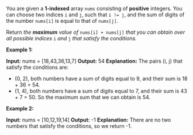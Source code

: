 You are given a  **1-indexed**  array  `nums`  consisting of  **positive**  integers. You can choose two indices  `i`  and  `j`, such that  `i != j`, and the sum of digits of the number  `nums[i]`  is equal to that of  `nums[j]`.

Return  _the  **maximum**  value of_ `nums[i] + nums[j]` _that you can obtain over all possible indices_ `i` _and_ `j` _that satisfy the conditions._

**Example 1:**

**Input:** nums = [18,43,36,13,7]
**Output:** 54
**Explanation:** The pairs (i, j) that satisfy the conditions are:
- (0, 2), both numbers have a sum of digits equal to 9, and their sum is 18 + 36 = 54.
- (1, 4), both numbers have a sum of digits equal to 7, and their sum is 43 + 7 = 50.
So the maximum sum that we can obtain is 54.

**Example 2:**

**Input:** nums = [10,12,19,14]
**Output:** -1
**Explanation:** There are no two numbers that satisfy the conditions, so we return -1.
